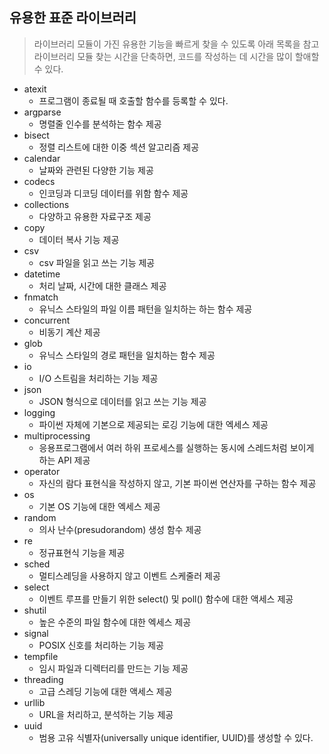 ## 유용한 표준 라이브러리
> 라이브러리 모듈이 가진 유용한 기능을 빠르게 찾을 수 있도록 아래 목록을 참고<br>
라이브러리 모듈 찾는 시간을 단축하면, 코드를 작성하는 데 시간을 많이 할애할 수 있다.
- atexit
  - 프로그램이 종료될 때 호출할 함수를 등록할 수 있다.
- argparse
  - 명렬줄 인수를 분석하는 함수 제공
- bisect
  - 정렬 리스트에 대한 이중 섹션 알고리즘 제공
- calendar
  - 날짜와 관련된 다양한 기능 제공
- codecs
  - 인코딩과 디코딩 데이터를 위함 함수 제공
- collections
  - 다양하고 유용한 자료구조 제공
- copy
  - 데이터 복사 기능 제공
- csv
  - csv 파일을 읽고 쓰는 기능 제공
- datetime
  - 처리 날짜, 시간에 대한 클래스 제공
- fnmatch
  - 유닉스 스타일의 파일 이름 패턴을 일치하는 하는 함수 제공
- concurrent
  - 비동기 계산 제공
- glob
  - 유닉스 스타일의 경로 패턴을 일치하는 함수 제공
- io
  - I/O 스트림을 처리하는 기능 제공
- json
  - JSON 형식으로 데이터를 읽고 쓰는 기능 제공
- logging
  - 파이썬 자체에 기본으로 제공되는 로깅 기능에 대한 엑세스 제공
- multiprocessing
  - 응용프로그램에서 여러 하위 프로세스를 실행하는 동시에 스레드처럼 보이게 하는 API 제공
- operator
  - 자신의 람다 표현식을 작성하지 않고, 기본 파이썬 연산자를 구하는 함수 제공
- os
  - 기본 OS 기능에 대한 엑세스 제공
- random
  - 의사 난수(presudorandom) 생성 함수 제공
- re
  - 정규표현식 기능을 제공
- sched
  - 멀티스레딩을 사용하지 않고 이벤트 스케줄러 제공
- select
  - 이벤트 루프를 만들기 위한 select() 및 poll() 함수에 대한 액세스 제공
- shutil
  - 높은 수준의 파일 함수에 대한 엑세스 제공
- signal
  - POSIX 신호를 처리하는 기능 제공
- tempfile
  - 임시 파일과 디렉터리를 만드는 기능 제공
- threading
  - 고급 스레딩 기능에 대한 액세스 제공
- urllib
  - URL을 처리하고, 분석하는 기능 제공
- uuid
  - 범용 고유 식별자(universally unique identifier, UUID)를 생성할 수 있다.